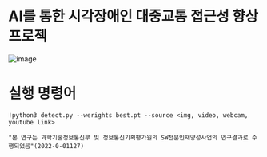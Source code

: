 # AI를 통한 시각장애인 대중교통 접근성 향상 프로젝

![image](https://github.com/K-Software-BootCamp/2023KEB_Murado-Ssul-Ja/assets/108107570/bb25f83b-5842-4663-bee1-76c31e370f03)



# 실행 명령어
```
!python3 detect.py --werights best.pt --source <img, video, webcam, youtube link> 
```


```
"본 연구는 과학기술정보통신부 및 정보통신기획평가원의 SW전문인재양성사업의 연구결과로 수행되었음"(2022-0-01127)
```
